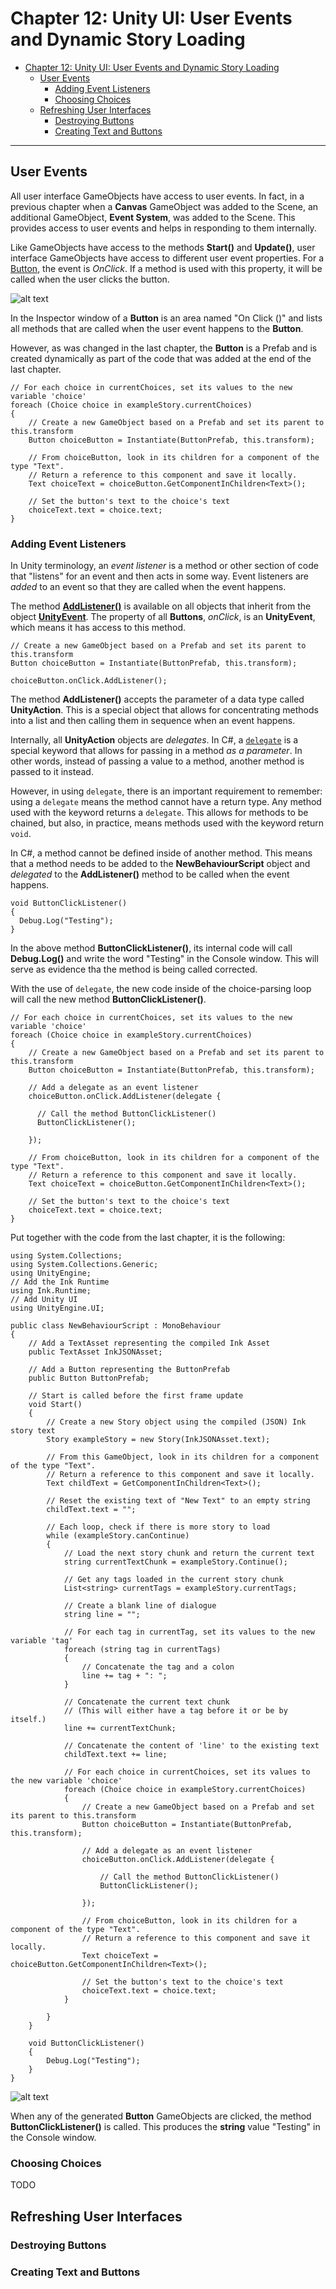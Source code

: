 # Chapter 12: Unity UI: User Events and Dynamic Story Loading

- [Chapter 12: Unity UI: User Events and Dynamic Story Loading](#chapter-12-unity-ui-user-events-and-dynamic-story-loading)
  - [User Events](#user-events)
    - [Adding Event Listeners](#adding-event-listeners)
    - [Choosing Choices](#choosing-choices)
  - [Refreshing User Interfaces](#refreshing-user-interfaces)
    - [Destroying Buttons](#destroying-buttons)
    - [Creating Text and Buttons](#creating-text-and-buttons)

---

## User Events

All user interface GameObjects have access to user events. In fact, in a previous chapter when a **Canvas** GameObject was added to the Scene, an additional GameObject, **Event System**, was added to the Scene. This provides access to user events and helps in responding to them internally.

Like GameObjects have access to the methods **Start()** and **Update()**, user interface GameObjects have access to different user event properties. For a [Button](https://docs.unity3d.com/Packages/com.unity.ugui@1.0/manual/script-Button.html), the event is *OnClick*. If a method is used with this property, it will be called when the user clicks the button.

![alt text](./OnClickPropertyValue.png "OnCLick Property Value")

In the Inspector window of a **Button** is an area named "On Click ()" and lists all methods that are called when the user event happens to the **Button**.

However, as was changed in the last chapter, the **Button** is a Prefab and is created dynamically as part of the code that was added at the end of the last chapter.

```CSharp
// For each choice in currentChoices, set its values to the new variable 'choice'
foreach (Choice choice in exampleStory.currentChoices)
{
    // Create a new GameObject based on a Prefab and set its parent to this.transform
    Button choiceButton = Instantiate(ButtonPrefab, this.transform);

    // From choiceButton, look in its children for a component of the type "Text".
    // Return a reference to this component and save it locally.
    Text choiceText = choiceButton.GetComponentInChildren<Text>();

    // Set the button's text to the choice's text
    choiceText.text = choice.text;
}
```

### Adding Event Listeners

In Unity terminology, an *event listener* is a method or other section of code that "listens" for an event and then acts in some way. Event listeners are *added* to an event so that they are called when the event happens.

The method [**AddListener()**](https://docs.unity3d.com/ScriptReference/Events.UnityEvent.AddListener.html) is available on all objects that inherit from the object [**UnityEvent**](https://docs.unity3d.com/ScriptReference/Events.UnityEvent.html). The property of all **Buttons**, *onClick*, is an **UnityEvent**, which means it has access to this method.

```CSharp
// Create a new GameObject based on a Prefab and set its parent to this.transform
Button choiceButton = Instantiate(ButtonPrefab, this.transform);

choiceButton.onClick.AddListener();
```

The method **AddListener()** accepts the parameter of a data type called **UnityAction**. This is a special object that allows for concentrating methods into a list and then calling them in sequence when an event happens.

Internally, all **UnityAction** objects are *delegates*. In C\#, a [`delegate`](https://docs.microsoft.com/en-us/dotnet/csharp/programming-guide/delegates/) is a special keyword that allows for passing in a method *as a parameter*. In other words, instead of passing a value to a method, another method is passed to it instead.

However, in using `delegate`, there is an important requirement to remember: using a `delegate` means the method cannot have a return type. Any method used with the keyword returns a `delegate`. This allows for methods to be chained, but also, in practice, means methods used with the keyword return `void`.

In C\#, a method cannot be defined inside of another method. This means that a method needs to be added to the **NewBehaviourScript** object and *delegated* to the **AddListener()** method to be called when the event happens.

```CSharp
void ButtonClickListener()
{
  Debug.Log("Testing");
}
```

In the above method **ButtonClickListener()**, its internal code will call **Debug.Log()** and write the word "Testing" in the Console window. This will serve as evidence tha the method is being called corrected.

With the use of `delegate`, the new code inside of the choice-parsing loop will call the new method **ButtonClickListener()**.

```CSharp
// For each choice in currentChoices, set its values to the new variable 'choice'
foreach (Choice choice in exampleStory.currentChoices)
{
    // Create a new GameObject based on a Prefab and set its parent to this.transform
    Button choiceButton = Instantiate(ButtonPrefab, this.transform);

    // Add a delegate as an event listener
    choiceButton.onClick.AddListener(delegate {

      // Call the method ButtonClickListener()
      ButtonClickListener();

    });

    // From choiceButton, look in its children for a component of the type "Text".
    // Return a reference to this component and save it locally.
    Text choiceText = choiceButton.GetComponentInChildren<Text>();

    // Set the button's text to the choice's text
    choiceText.text = choice.text;
}
```

Put together with the code from the last chapter, it is the following:

```CSharp
using System.Collections;
using System.Collections.Generic;
using UnityEngine;
// Add the Ink Runtime
using Ink.Runtime;
// Add Unity UI
using UnityEngine.UI;

public class NewBehaviourScript : MonoBehaviour
{
    // Add a TextAsset representing the compiled Ink Asset
    public TextAsset InkJSONAsset;

    // Add a Button representing the ButtonPrefab
    public Button ButtonPrefab;

    // Start is called before the first frame update
    void Start()
    {
        // Create a new Story object using the compiled (JSON) Ink story text
        Story exampleStory = new Story(InkJSONAsset.text);

        // From this GameObject, look in its children for a component of the type "Text".
        // Return a reference to this component and save it locally.
        Text childText = GetComponentInChildren<Text>();

        // Reset the existing text of "New Text" to an empty string
        childText.text = "";

        // Each loop, check if there is more story to load
        while (exampleStory.canContinue)
        {
            // Load the next story chunk and return the current text
            string currentTextChunk = exampleStory.Continue();

            // Get any tags loaded in the current story chunk
            List<string> currentTags = exampleStory.currentTags;

            // Create a blank line of dialogue
            string line = "";

            // For each tag in currentTag, set its values to the new variable 'tag'
            foreach (string tag in currentTags)
            {
                // Concatenate the tag and a colon
                line += tag + ": ";
            }

            // Concatenate the current text chunk
            // (This will either have a tag before it or be by itself.)
            line += currentTextChunk;

            // Concatenate the content of 'line' to the existing text
            childText.text += line;

            // For each choice in currentChoices, set its values to the new variable 'choice'
            foreach (Choice choice in exampleStory.currentChoices)
            {
                // Create a new GameObject based on a Prefab and set its parent to this.transform
                Button choiceButton = Instantiate(ButtonPrefab, this.transform);

                // Add a delegate as an event listener
                choiceButton.onClick.AddListener(delegate {

                    // Call the method ButtonClickListener()
                    ButtonClickListener();

                });

                // From choiceButton, look in its children for a component of the type "Text".
                // Return a reference to this component and save it locally.
                Text choiceText = choiceButton.GetComponentInChildren<Text>();

                // Set the button's text to the choice's text
                choiceText.text = choice.text;
            }

        }
    }

    void ButtonClickListener()
    {
        Debug.Log("Testing");
    }
}
```

![alt text](./ConsoleWindowTesting.png "Console Window 'Testing'")

When any of the generated **Button** GameObjects are clicked, the method **ButtonClickListener()** is called. This produces the **string** value "Testing" in the Console window.

### Choosing Choices

TODO

## Refreshing User Interfaces

### Destroying Buttons

### Creating Text and Buttons
